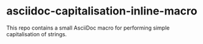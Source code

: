 # asciidoc-capitalisation-inline-macro
This repo contains a small AsciiDoc macro for performing simple capitalisation of strings.
